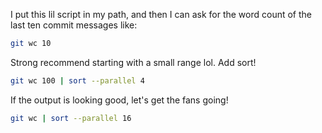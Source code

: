 I put this lil script in my path, and then I can ask for the word count of the last ten commit messages like:

```sh
git wc 10
```

Strong recommend starting with a small range lol. Add sort!

```sh
git wc 100 | sort --parallel 4
```

If the output is looking good, let's get the fans going!

```sh
git wc | sort --parallel 16
```
